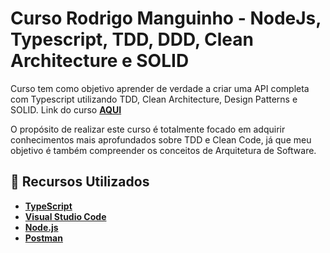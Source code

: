 # Curso Rodrigo Manguinho - NodeJs, Typescript, TDD, DDD, Clean Architecture e SOLID

Curso tem como objetivo aprender de verdade a criar uma API completa com Typescript utilizando TDD, Clean Architecture, Design Patterns e SOLID.
Link do curso **[AQUI](https://www.udemy.com/course/tdd-com-mango/)**

O propósito de realizar este curso é totalmente focado em adquirir conhecimentos mais aprofundados sobre TDD e Clean Code, já que meu objetivo é também compreender os conceitos de Arquitetura de Software.

## 🚀 Recursos Utilizados

* **[TypeScript](https://www.typescriptlang.org/download)**
* **[Visual Studio Code](https://code.visualstudio.com/?WT.mc_id=javascript-14034-gllemos)**
* **[Node.js](https://nodejs.org/en/)**
* **[Postman](https://www.getpostman.com/)**
